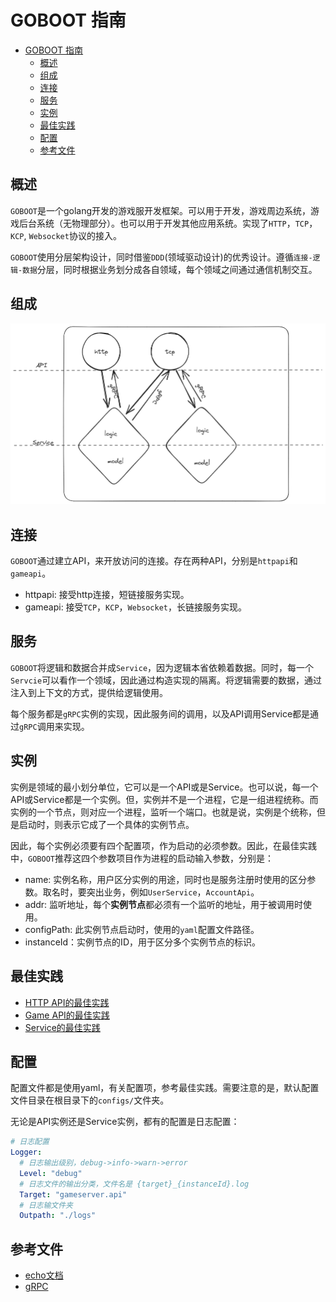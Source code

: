 # GOBOOT 指南

- [GOBOOT 指南](#goboot-指南)
  - [概述](#概述)
  - [组成](#组成)
  - [连接](#连接)
  - [服务](#服务)
  - [实例](#实例)
  - [最佳实践](#最佳实践)
  - [配置](#配置)
  - [参考文件](#参考文件)


## 概述

`GOBOOT`是一个golang开发的游戏服开发框架。可以用于开发，游戏周边系统，游戏后台系统（无物理部分）。也可以用于开发其他应用系统。实现了`HTTP`，`TCP`，`KCP`, `Websocket`协议的接入。

`GOBOOT`使用分层架构设计，同时借鉴`DDD`(领域驱动设计)的优秀设计。遵循`连接-逻辑-数据`分层，同时根据业务划分成各自领域，每个领域之间通过通信机制交互。

## 组成

![基本架构](./image/api-service.png)

## 连接

`GOBOOT`通过建立API，来开放访问的连接。存在两种API，分别是`httpapi`和`gameapi`。

* httpapi: 接受http连接，短链接服务实现。
* gameapi: 接受`TCP`，`KCP`，`Websocket`，长链接服务实现。

## 服务

`GOBOOT`将逻辑和数据合并成`Service`，因为逻辑本省依赖着数据。同时，每一个`Servcie`可以看作一个领域，因此通过构造实现的隔离。将逻辑需要的数据，通过注入到上下文的方式，提供给逻辑使用。

每个服务都是`gRPC`实例的实现，因此服务间的调用，以及API调用Service都是通过`gRPC`调用来实现。

## 实例

实例是领域的最小划分单位，它可以是一个API或是Service。也可以说，每一个API或Service都是一个实例。但，实例并不是一个进程，它是一组进程统称。而实例的一个节点，则对应一个进程，监听一个端口。也就是说，实例是个统称，但是启动时，则表示它成了一个具体的实例节点。

因此，每个实例必须要有四个配置项，作为启动的必须参数。因此，在最佳实践中，`GOBOOT`推荐这四个参数项目作为进程的启动输入参数，分别是：

* name: 实例名称，用户区分实例的用途，同时也是服务注册时使用的区分参数。取名时，要突出业务，例如`UserService`，`AccountApi`。
* addr: 监听地址，每个**实例节点**都必须有一个监听的地址，用于被调用时使用。
* configPath: 此实例节点启动时，使用的`yaml`配置文件路径。
* instanceId：实例节点的ID，用于区分多个实例节点的标识。

## 最佳实践

* [HTTP API的最佳实践](./httpapi.md)
* [Game API的最佳实践](./gameserver.md)
* [Service的最佳实践](./Service.md)

## 配置

配置文件都是使用yaml，有关配置项，参考最佳实践。需要注意的是，默认配置文件目录在根目录下的`configs/`文件夹。

无论是API实例还是Service实例，都有的配置是日志配置：


```yaml
# 日志配置
Logger:
  # 日志输出级别，debug->info->warn->error
  Level: "debug"
  # 日志文件的输出分类，文件名是 {target}_{instanceId}.log
  Target: "gameserver.api"
  # 日志输文件夹
  Outpath: "./logs"
```


## 参考文件

* [echo文档](https://echo.labstack.com/docs/category/guide)
* [gRPC](https://grpc.io/docs/languages/go/quickstart/)
